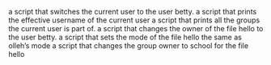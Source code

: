  a script that switches the current user to the user betty.
a script that prints the effective username of the current user
 a script that prints all the groups the current user is part of.
a script that changes the owner of the file hello to the user betty.
a script that sets the mode of the file hello the same as olleh’s mode
a script that changes the group owner to school for the file hello
